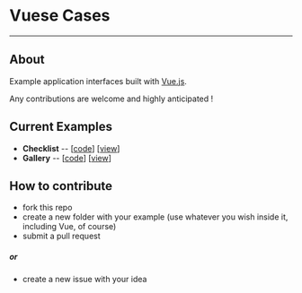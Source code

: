 # Vuese Cases

----
## About

Example application interfaces built with [Vue.js](http://vuejs.org/).

Any contributions are welcome and highly anticipated !

## Current Examples

* **Checklist** -- [[code](https://github.com/lceberg/Vuese-Cases/tree/master/Checklist)] [[view](https://htmlpreview.github.io/?https://github.com/lceberg/Vuese-Cases/blob/master/Checklist/index.html)]
* **Gallery** -- [[code](https://github.com/lceberg/Vuese-Cases/tree/master/Gallery)] [[view](https://htmlpreview.github.io/?https://github.com/lceberg/Vuese-Cases/blob/master/Gallery/index.html)]

## How to contribute
- fork this repo
- create a new folder with your example (use whatever you wish inside it, including Vue, of course)
- submit a pull request

##### or

- create a new issue with your idea